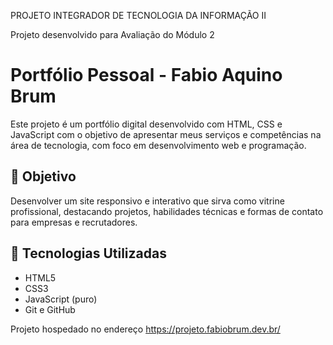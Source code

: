 PROJETO INTEGRADOR DE TECNOLOGIA DA INFORMAÇÃO II

Projeto desenvolvido para Avaliação do Módulo 2

# Portfólio Pessoal - Fabio Aquino Brum

Este projeto é um portfólio digital desenvolvido com HTML, CSS e JavaScript com o objetivo de apresentar meus serviços e competências na área de tecnologia, com foco em desenvolvimento web e programação.

## 📌 Objetivo

Desenvolver um site responsivo e interativo que sirva como vitrine profissional, destacando projetos, habilidades técnicas e formas de contato para empresas e recrutadores.

## 🚀 Tecnologias Utilizadas

- HTML5
- CSS3
- JavaScript (puro)
- Git e GitHub

Projeto hospedado no endereço https://projeto.fabiobrum.dev.br/
